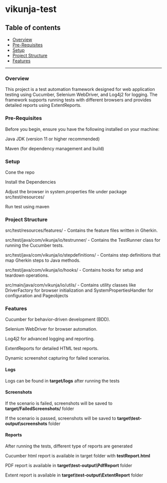 # vikunja-test

## Table of contents

- [Overview](#overview)
- [Pre-Requisites](#pre-requisites)
- [Setup](#setup)
- [Project Structure](#project-structure)
- [Features](#features)
  
---

### Overview

This project is a test automation framework designed for web application testing using Cucumber, Selenium WebDriver, and Log4j2 for logging. The framework supports running tests with different browsers and provides detailed reports using ExtentReports.


### Pre-Requisites

Before you begin, ensure you have the following installed on your machine:

Java JDK (version 11 or higher recommended)

Maven (for dependency management and build)


### Setup

Cone the repo

Install the Dependencies

Adjust the browser in system.properties file under package src/test/resources/

Run test using maven


### Project Structure

src/test/resources/features/ - Contains the feature files written in Gherkin.

src/test/java/com/vikunja/io/testrunner/ - Contains the TestRunner class for running the Cucumber tests.

src/test/java/com/vikunja/io/stepdefinitions/ - Contains step definitions that map Gherkin steps to Java methods.

src/test/java/com/vikunja/io/hooks/ - Contains hooks for setup and teardown operations.

src/main/java/com/vikunja/io/utils/ - Contains utility classes like DriverFactory for browser initialization and SystemPropertiesHandler for configuration and Pageobjects


### Features

Cucumber for behavior-driven development (BDD).

Selenium WebDriver for browser automation.

Log4j2 for advanced logging and reporting.

ExtentReports for detailed HTML test reports.

Dynamic screenshot capturing for failed scenarios.


#### Logs

Logs can be found in **target/logs** after running the tests


#### Screenshots

If the scenario is failed, screenshots will be saved to **target/FailedScreenshots/** folder

If the scenario is passed, screenshots will be saved to **target\test-output\screenshots** folder


#### Reports

After running the tests, different type of reports are generated

Cucumber html report is available in target folder with **testReport.html**

PDF report is available in **target\test-output\PdfReport** folder

Extent report is available in **target\test-output\ExtentReport** folder
